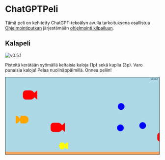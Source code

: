 # ChatGPTPeli
Tämä peli on kehitetty ChatGPT-tekoälyn avulla tarkoituksena osallistua [Ohjelmointiputkan](https://www.ohjelmointiputka.net) järjestämään [ohjelmointi kilpailuun](https://www.ohjelmointiputka.net/kilpa.php?tunnus=2023-gptpeli). 

## Kalapeli
![v0.5.1](https://img.shields.io/badge/version-0.5.1-blue.svg)

Pisteitä kerätään syömällä keltaisia kaloja (1p) sekä kuplia (3p).
Varo punaisia kaloja! Pelaa nuolinäppäimillä. Onnea peliin!

![Kalapeli](kalapeli.png)